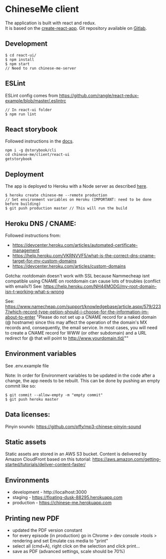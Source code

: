 # ChineseMe client
The application is built with react and redux.  
It is based on the [create-react-app](https://github.com/facebookincubator/create-react-app).
Git repository available on [Gitlab](https://gitlab.com/b00461197/chinese-me-client).

## Development
```
$ cd react-ui/
$ npm install
$ npm start
// Need to run chinese-me-server
```

## ESLint
ESLint config comes from https://github.com/rangle/react-redux-example/blob/master/.eslintrc
```
// In react-ui folder
$ npm run lint
```

## React storybook
Followed instructions in the [docs](https://storybook.js.org/basics/quick-start-guide/).
```
npm i -g @storybook/cli
cd chinese-me/client/react-ui
getstorybook
```

## Deployment
The app is deployed to Heroku with a Node server as described [here](https://github.com/mars/heroku-cra-node).  

```
$ heroku create chinese-me --remote production
// Set environment variables on Heroku (IMPORTANT: need to be done before building)
$ git push production master // This will run the build
```

## Heroku DNS / CNAME:

Followed instructions from:  
- https://devcenter.heroku.com/articles/automated-certificate-management
- https://help.heroku.com/VKRNVVF5/what-is-the-correct-dns-cname-target-for-my-custom-domains
- https://devcenter.heroku.com/articles/custom-domains

Gotcha: rootdomain doesn't work with SSL because Nammecheap isnt compatible
using CNAME on rootdomain can cause lots of troubles (conflict with emails?)
See: https://help.heroku.com/NH44MODG/my-root-domain-isn-t-working-what-s-wrong

See: https://www.namecheap.com/support/knowledgebase/article.aspx/579/2237/which-record-type-option-should-i-choose-for-the-information-im-about-to-enter
"Please do not set up a CNAME record for a naked domain (@ hostname) since this may affect the operation of the domain's MX records and, consequently, the email service. In most cases, you will need to create a CNAME record for WWW (or other subdomain) and a URL redirect for @ that will point to http://www.yourdomain.tld/""

## Environment variables
See .env.example file

Note: In order for Environment variables to be updated in the code after a change,
the app needs to be rebuilt. This can be done by pushing an empty commit like so:

```
$ git commit --allow-empty -m "empty commit"
$ git push heroku master
```

## Data licenses:
Pinyin sounds: https://github.com/pffy/mp3-chinese-pinyin-sound

## Static assets
Static assets are stored in an AWS S3 bucket.
Content is delivered by Amazon CloudFront based on this tutorial:
https://aws.amazon.com/getting-started/tutorials/deliver-content-faster/

## Environments
- development - http://localhost:3000
- staging - https://floating-dusk-88295.herokuapp.com
- production - https://chinese-me.herokuapp.com

## Printing new PDF
- updated the PDF version constant
- for every episode (in production) go in Chrome > dev console >tools > rendering and set Emulate css media to "print"
- select all (cmd+A), right click on the selection and click print...
- save as PDF (advanced settings, scale should be 70%)
